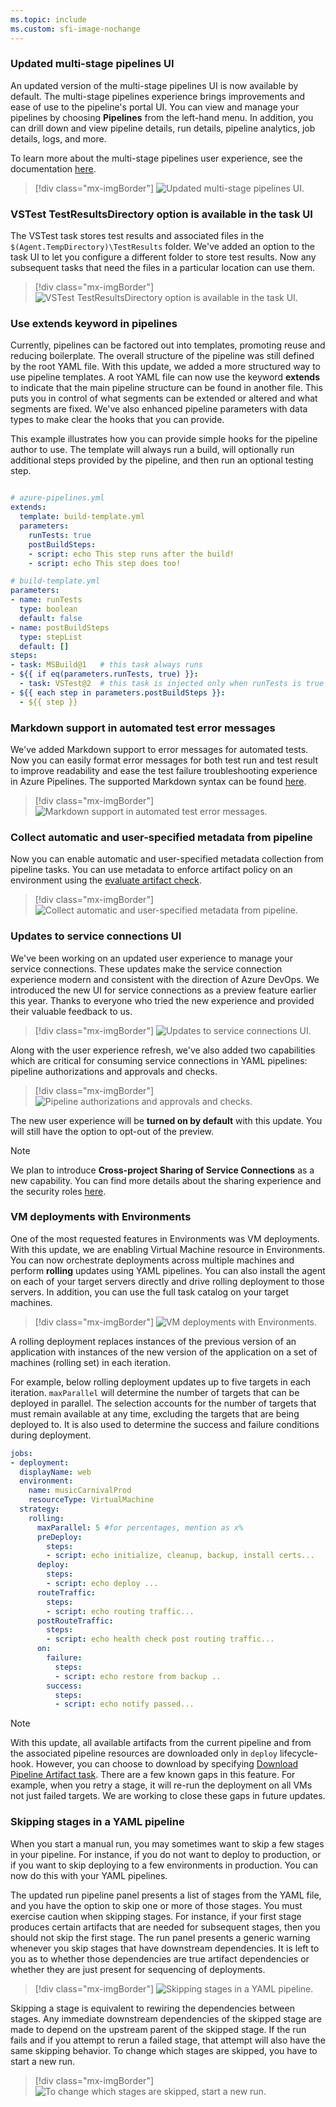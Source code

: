 ```yaml
---
ms.topic: include
ms.custom: sfi-image-nochange
---
```


### Updated multi-stage pipelines UI

An updated version of the multi-stage pipelines UI is now available by default. The multi-stage pipelines experience brings improvements and ease of use to the pipeline's portal UI. You can view and manage your pipelines by choosing **Pipelines** from the left-hand menu. In addition, you can drill down and view pipeline details, run details, pipeline analytics, job details, logs, and more.

To learn more about the multi-stage pipelines user experience, see the documentation [here](/azure/devops/pipelines/get-started/multi-stage-pipelines-experience?view=azure-devops&preserve-view=true).

> [!div class="mx-imgBorder"]
> ![Updated multi-stage pipelines UI.](../../media/162_01.png)

### VSTest TestResultsDirectory option is available in the task UI

The VSTest task stores test results and associated files in the `$(Agent.TempDirectory)\TestResults` folder. We've added an option to the task UI to let you configure a different folder to store test results. Now any subsequent tasks that need the files in a particular location can use them.

> [!div class="mx-imgBorder"]
> ![VSTest TestResultsDirectory option is available in the task UI.](../../media/162_02.png)

### Use extends keyword in pipelines

Currently, pipelines can be factored out into templates, promoting reuse and reducing boilerplate. The overall structure of the pipeline was still defined by the root YAML file. With this update, we added a more structured way to use pipeline templates. A root YAML file can now use the keyword **extends** to indicate that the main pipeline structure can be found in another file. This puts you in control of what segments can be extended or altered and what segments are fixed. We've also enhanced pipeline parameters with data types to make clear the hooks that you can provide.

This example illustrates how you can provide simple hooks for the pipeline author to use. The template will always run a build, will optionally run additional steps provided by the pipeline, and then run an optional testing step.

```yaml

# azure-pipelines.yml
extends:
  template: build-template.yml
  parameters:
    runTests: true
    postBuildSteps:
    - script: echo This step runs after the build!
    - script: echo This step does too!

# build-template.yml
parameters:
- name: runTests
  type: boolean
  default: false
- name: postBuildSteps
  type: stepList
  default: []
steps:
- task: MSBuild@1   # this task always runs
- ${{ if eq(parameters.runTests, true) }}:
  - task: VSTest@2  # this task is injected only when runTests is true
- ${{ each step in parameters.postBuildSteps }}:
  - ${{ step }}
```

### Markdown support in automated test error messages

We've added Markdown support to error messages for automated tests. Now you can easily format error messages for both test run and test result to improve readability and ease the test failure troubleshooting experience in Azure Pipelines. The supported Markdown syntax can be found [here](/azure/devops/project/wiki/markdown-guidance?view=azure-devops&preserve-view=true).

> [!div class="mx-imgBorder"]
> ![Markdown support in automated test error messages.](../../media/162_03.png)

### Collect automatic and user-specified metadata from pipeline

Now you can enable automatic and user-specified metadata collection from pipeline tasks. You can use metadata to enforce artifact policy on an environment using the [evaluate artifact check](/azure/devops/pipelines/process/approvals?tabs=check-pass&view=azure-devops&preserve-view=true#evaluate-artifact).

> [!div class="mx-imgBorder"]
> ![Collect automatic and user-specified metadata from pipeline.](../../media/162_07.png)

### Updates to service connections UI

We've been working on an updated user experience to manage your service connections. These updates make the service connection experience modern and consistent with the direction of Azure DevOps. We introduced the new UI for service connections as a preview feature earlier this year. Thanks to everyone who tried the new experience and provided their valuable feedback to us.

> [!div class="mx-imgBorder"]
> ![Updates to service connections UI.](../../media/162_08.png)

Along with the user experience refresh, we've also added two capabilities which are critical for consuming service connections in YAML pipelines: pipeline authorizations and approvals and checks.

> [!div class="mx-imgBorder"]
> ![Pipeline authorizations and approvals and checks.](../../media/162_09.png)

The new user experience will be **turned on by default** with this update. You will still have the option to opt-out of the preview.

> [!NOTE]
> We plan to introduce **Cross-project Sharing of Service Connections** as a new capability. You can find more details about the sharing experience and the security roles [here](/azure/devops/pipelines/library/service-endpoints).

### VM deployments with Environments

One of the most requested features in Environments was VM deployments. With this update, we are enabling Virtual Machine resource in Environments. You can now orchestrate deployments across multiple machines and perform **rolling** updates using YAML pipelines. You can also install the agent on each of your target servers directly and drive rolling deployment to those servers. In addition, you can use the full task catalog on your target machines.

> [!div class="mx-imgBorder"]
> ![VM deployments with Environments.](../../media/162_10.png)

A rolling deployment replaces instances of the previous version of an application with instances of the new version of the application on a set of machines (rolling set) in each iteration. 

For example, below rolling deployment updates up to five targets in each iteration. `maxParallel` will determine the number of targets that can be deployed in parallel. The selection accounts for the number of targets that must remain available at any time, excluding the targets that are being deployed to. It is also used to determine the success and failure conditions during deployment.

```yaml
jobs:
- deployment:
  displayName: web
  environment:
    name: musicCarnivalProd
    resourceType: VirtualMachine
  strategy:                 
    rolling:
      maxParallel: 5 #for percentages, mention as x%
      preDeploy:
        steps:
        - script: echo initialize, cleanup, backup, install certs...
      deploy:              
        steps:                                     
        - script: echo deploy ...      
      routeTraffic:
        steps:
        - script: echo routing traffic...   
      postRouteTraffic:
        steps:          
        - script: echo health check post routing traffic...  
      on:
        failure:
          steps:
          - script: echo restore from backup ..     
        success:
          steps:
          - script: echo notify passed...
```

> [!NOTE]
> With this update, all available artifacts from the current pipeline and from the associated pipeline resources are downloaded only in `deploy` lifecycle-hook. However, you can choose to download by specifying [Download Pipeline Artifact task](/azure/devops/pipelines/yaml-schema?tabs=schema&view=azure-devops&preserve-view=true#download).
> There are a few known gaps in this feature. For example, when you retry a stage, it will re-run the deployment on all VMs not just failed targets. We are working to close these gaps in future updates.

### Skipping stages in a YAML pipeline

When you start a manual run, you may sometimes want to skip a few stages in your pipeline. For instance, if you do not want to deploy to production, or if you want to skip deploying to a few environments in production. You can now do this with your YAML pipelines.

The updated run pipeline panel presents a list of stages from the YAML file, and you have the option to skip one or more of those stages. You must exercise caution when skipping stages. For instance, if your first stage produces certain artifacts that are needed for subsequent stages, then you should not skip the first stage. The run panel presents a generic warning whenever you skip stages that have downstream dependencies. It is left to you as to whether those dependencies are true artifact dependencies or whether they are just present for sequencing of deployments.

> [!div class="mx-imgBorder"]
> ![Skipping stages in a YAML pipeline.](../../media/162_14.png)

Skipping a stage is equivalent to rewiring the dependencies between stages. Any immediate downstream dependencies of the skipped stage are made to depend on the upstream parent of the skipped stage. If the run fails and if you attempt to rerun a failed stage, that attempt will also have the same skipping behavior. To change which stages are skipped, you have to start a new run.

> [!div class="mx-imgBorder"]
> ![To change which stages are skipped, start a new run.](../../media/162_15.png)